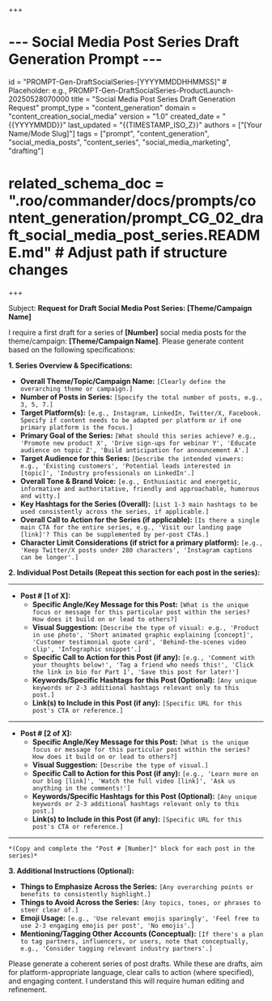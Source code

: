 +++
# --- Social Media Post Series Draft Generation Prompt ---
id = "PROMPT-Gen-DraftSocialSeries-[YYYYMMDDHHMMSS]" # Placeholder: e.g., PROMPT-Gen-DraftSocialSeries-ProductLaunch-20250528070000
title = "Social Media Post Series Draft Generation Request"
prompt_type = "content_generation"
domain = "content_creation_social_media"
version = "1.0"
created_date = "{{YYYYMMDD}}"
last_updated = "{{TIMESTAMP_ISO_Z}}"
authors = ["[Your Name/Mode Slug]"]
tags = ["prompt", "content_generation", "social_media_posts", "content_series", "social_media_marketing", "drafting"]
# related_schema_doc = ".roo/commander/docs/prompts/content_generation/prompt_CG_02_draft_social_media_post_series.README.md" # Adjust path if structure changes
+++

Subject: **Request for Draft Social Media Post Series: [Theme/Campaign Name]**

I require a first draft for a series of **[Number]** social media posts for the theme/campaign: **[Theme/Campaign Name]**. Please generate content based on the following specifications:

**1. Series Overview & Specifications:**

*   **Overall Theme/Topic/Campaign Name:** `[Clearly define the overarching theme or campaign.]`
*   **Number of Posts in Series:** `[Specify the total number of posts, e.g., 3, 5, 7.]`
*   **Target Platform(s):** `[e.g., Instagram, LinkedIn, Twitter/X, Facebook. Specify if content needs to be adapted per platform or if one primary platform is the focus.]`
*   **Primary Goal of the Series:** `[What should this series achieve? e.g., 'Promote new product X', 'Drive sign-ups for webinar Y', 'Educate audience on topic Z', 'Build anticipation for announcement A'.]`
*   **Target Audience for this Series:** `[Describe the intended viewers: e.g., 'Existing customers', 'Potential leads interested in [topic]', 'Industry professionals on LinkedIn'.]`
*   **Overall Tone & Brand Voice:** `[e.g., Enthusiastic and energetic, informative and authoritative, friendly and approachable, humorous and witty.]`
*   **Key Hashtags for the Series (Overall):** `[List 1-3 main hashtags to be used consistently across the series, if applicable.]`
*   **Overall Call to Action for the Series (if applicable):** `[Is there a single main CTA for the entire series, e.g., 'Visit our landing page [link]'? This can be supplemented by per-post CTAs.]`
*   **Character Limit Considerations (if strict for a primary platform):** `[e.g., 'Keep Twitter/X posts under 280 characters', 'Instagram captions can be longer'.]`

**2. Individual Post Details (Repeat this section for each post in the series):**

---
*   **Post # [1 of X]:**
    *   **Specific Angle/Key Message for this Post:** `[What is the unique focus or message for this particular post within the series? How does it build on or lead to others?]`
    *   **Visual Suggestion:** `[Describe the type of visual: e.g., 'Product in use photo', 'Short animated graphic explaining [concept]', 'Customer testimonial quote card', 'Behind-the-scenes video clip', 'Infographic snippet'.]`
    *   **Specific Call to Action for this Post (if any):** `[e.g., 'Comment with your thoughts below!', 'Tag a friend who needs this!', 'Click the link in bio for Part 1', 'Save this post for later!']`
    *   **Keywords/Specific Hashtags for this Post (Optional):** `[Any unique keywords or 2-3 additional hashtags relevant only to this post.]`
    *   **Link(s) to Include in this Post (if any):** `[Specific URL for this post's CTA or reference.]`
---
*   **Post # [2 of X]:**
    *   **Specific Angle/Key Message for this Post:** `[What is the unique focus or message for this particular post within the series? How does it build on or lead to others?]`
    *   **Visual Suggestion:** `[Describe the type of visual.]`
    *   **Specific Call to Action for this Post (if any):** `[e.g., 'Learn more on our blog [link]', 'Watch the full video [link]', 'Ask us anything in the comments!']`
    *   **Keywords/Specific Hashtags for this Post (Optional):** `[Any unique keywords or 2-3 additional hashtags relevant only to this post.]`
    *   **Link(s) to Include in this Post (if any):** `[Specific URL for this post's CTA or reference.]`
---
    *(Copy and complete the "Post # [Number]" block for each post in the series)*

**3. Additional Instructions (Optional):**

*   **Things to Emphasize Across the Series:** `[Any overarching points or benefits to consistently highlight.]`
*   **Things to Avoid Across the Series:** `[Any topics, tones, or phrases to steer clear of.]`
*   **Emoji Usage:** `[e.g., 'Use relevant emojis sparingly', 'Feel free to use 2-3 engaging emojis per post', 'No emojis'.]`
*   **Mentioning/Tagging Other Accounts (Conceptual):** `[If there's a plan to tag partners, influencers, or users, note that conceptually, e.g., 'Consider tagging relevant industry partners'.]`

Please generate a coherent series of post drafts. While these are drafts, aim for platform-appropriate language, clear calls to action (where specified), and engaging content. I understand this will require human editing and refinement.